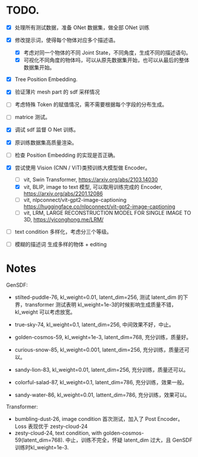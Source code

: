 # TODO.
 - [x] 处理所有测试数据，准备 ONet 数据集，做全部 ONet 训练
 - [x] 修改提示词，使得每个物体对应多个描述语。
    - [x] 考虑对同一个物体的不同 Joint State，不同角度，生成不同的描述语句。
    - [x] 可视化不同角度的物体吗，可以从原先数据集开始，也可以从最后的整体数据集开始。
 - [x] Tree Position Embedding.
 - [x] 验证薄片 mesh part 的 sdf 采样情况
 - [ ] 考虑特殊 Token 的赋值情况，需不需要根据每个字段的分布生成。
 - [ ] matrice 测试。
 - [x] 调试 sdf 监督 O Net 训练。
 - [x] 原训练数据集高质量渲染。
 - [ ] 检查 Position Embedding 的实现是否正确。
 - [x] 尝试使用 Vision (CNN / ViT)类预训练大模型做 Encoder。
    - [ ] vit, Swin Transformer, https://arxiv.org/abs/2103.14030
    - [x] vit, BLIP, image to text 模型, 可以取用训练完成的 Encoder, https://arxiv.org/abs/2201.12086
    - [ ] vit, nlpconnect/vit-gpt2-image-captioning https://huggingface.co/nlpconnect/vit-gpt2-image-captioning
    - [ ] vit, LRM, LARGE RECONSTRUCTION MODEL FOR SINGLE IMAGE TO 3D, https://yiconghong.me/LRM/

 - [ ] text condition 多样化，考虑分三个等级。
 - [ ] 模糊的描述词  生成多样的物体 + editing



# Notes

GenSDF:
 - stilted-puddle-76, kl_weight=0.01, latent_dim=256, 测试 latent_dim 的下界，transformer 测试表明 kl_weight=1e-3的时候影响生成质量不错，kl_weight 可以考虑放宽。
 - true-sky-74, kl_weight=0.1, latent_dim=256, 中间效果不好，中止。

 - golden-cosmos-59, kl_weight=1e-3, latent_dim=768, 充分训练，质量好。
 - curious-snow-85, kl_weight=0.001, latent_dim=256, 充分训练，质量还可以。
 - sandy-lion-83, kl_weight=0.01, latent_dim=256, 充分训练，质量还可以。
 - colorful-salad-87, kl_weight=0.1, latent_dim=786, 充分训练，效果一般。
 - sandy-water-86, kl_weight=0.01, lattent_dim=786, 充分训练，效果可以。

Transformer:
 - bumbling-dust-26, image condition 首次测试，加入了 Post Encoder。Loss 表现优于 zesty-cloud-24
 - zesty-cloud-24, text condition, with golden-cosmos-59(latent_dim=768). 中止，训练不完全，怀疑 latent_dim 过大，且 GenSDF 训练时kl_weight=1e-3.